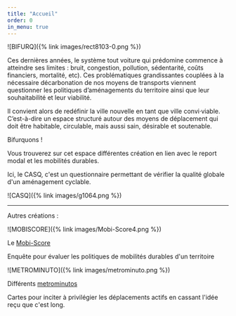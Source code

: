 ```yaml
---
title: "Accueil"
order: 0
in_menu: true
---
```

![BIFURQ]({% link images/rect8103-0.png %})

Ces dernières années, le système tout voiture qui prédomine commence à atteindre ses limites : bruit, congestion, pollution, sédentarité, coûts financiers, mortalité, etc). Ces problématiques grandissantes couplées à la nécessaire décarbonation de nos moyens de transports viennent questionner les politiques d’aménagements du territoire ainsi que leur souhaitabilité et leur viabilité.

Il convient alors de redéfinir la ville nouvelle en tant que ville convi·viable. C’est-à-dire un espace structuré autour des moyens de déplacement qui doit être habitable, circulable, mais aussi sain, désirable et soutenable.

Bifurquons !

Vous trouverez sur cet espace différentes création en lien avec le report modal et les mobilités durables.

Ici, le CASQ, c'est un questionnaire permettant de vérifier la qualité globale d'un aménagement cyclable. 

![CASQ]({% link images/g1064.png %})

-----

Autres créations :

![MOBISCORE]({% link images/Mobi-Score4.png %})

Le [Mobi-Score](https://bifurquons.github.io/mobiscore/)

Enquête pour évaluer les politiques de mobilités durables d'un territoire



![METROMINUTO]({% link images/metrominuto.png %}) 

Différents [metrominutos](https://bifurquons.github.io/metrominuto/)

Cartes pour inciter à privilégier les déplacements actifs en cassant l'idée reçu que c'est long. 